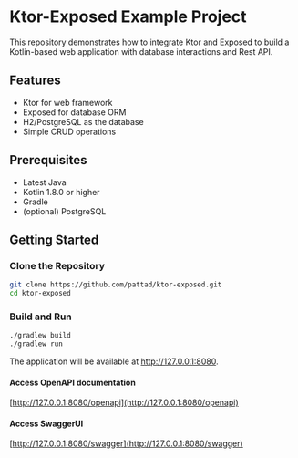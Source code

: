 # Ktor-Exposed Example Project

This repository demonstrates how to integrate Ktor and Exposed to build a Kotlin-based web application with database interactions and Rest API.

## Features

- Ktor for web framework
- Exposed for database ORM
- H2/PostgreSQL as the database
- Simple CRUD operations

## Prerequisites

- Latest Java
- Kotlin 1.8.0 or higher
- Gradle
- (optional) PostgreSQL

## Getting Started

### Clone the Repository

```bash
git clone https://github.com/pattad/ktor-exposed.git
cd ktor-exposed
```

### Build and Run

```bash
./gradlew build
./gradlew run
```

The application will be available at http://127.0.0.1:8080.


#### Access OpenAPI documentation

[http://127.0.0.1:8080/openapi](http://127.0.0.1:8080/openapi)

#### Access SwaggerUI
[http://127.0.0.1:8080/swagger](http://127.0.0.1:8080/swagger)

